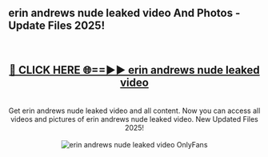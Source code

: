 <h2>erin andrews nude leaked video And Photos - Update Files 2025!</h2>
<br>
<div align="center">
<h2><a href="https://linkcuts.com/hfmhzwbr" rel="nofollow">🔴 CLICK HERE 🌐==►► erin andrews nude leaked video</a></h2>
<br>
Get erin andrews nude leaked video and all content. Now you can access all videos and pictures of erin andrews nude leaked video. New Updated Files 2025!
<br>
<br>
<a href="https://linkcuts.com/hfmhzwbr" rel="nofollow" data-target="animated-image.originalLink"><img src="https://i.ibb.co.com/WyWwxjT/player-gif2.gif" alt="erin andrews nude leaked video OnlyFans" style="max-width: 100%; display: inline-block;" data-target="animated-image.originalImage"></a>
</div>
<br>